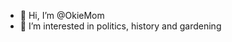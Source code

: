 - 👋 Hi, I’m @OkieMom
- 👀 I’m interested in politics, history and gardening



<!---
OkieMom/OkieMom is a ✨ special ✨ repository because its `README.md` (this file) appears on your GitHub profile.
You can click the Preview link to take a look at your changes.
--->
